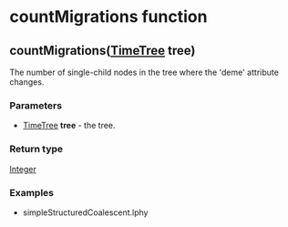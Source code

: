 countMigrations function
========================
countMigrations([TimeTree](../types/TimeTree.md) **tree**)
----------------------------------------------------------

The number of single-child nodes in the tree where the 'deme' attribute changes.

### Parameters

- [TimeTree](../types/TimeTree.md) **tree** - the tree.

### Return type

[Integer](../types/Integer.md)


### Examples

- simpleStructuredCoalescent.lphy



